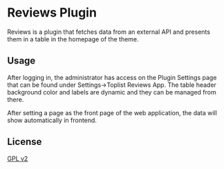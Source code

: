 # Reviews Plugin

Reviews is a plugin that fetches data from an external API and presents them in a table in the homepage of the theme.

## Usage

After logging in, the administrator has access on the Plugin Settings page that can be found under Settings->Toplist Reviews App. The table header background color and labels are dynamic and they can be managed from there.

After setting a page as the front page of the web application, the data will show automatically in frontend.

## License
[GPL v2](https://www.gnu.org/licenses/gpl-2.0.html)

